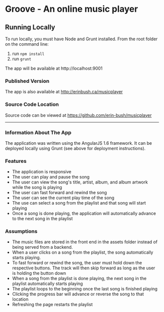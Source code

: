 # Groove - An online music player

## Running Locally
To run locally, you must have Node and Grunt installed. From the root folder on the command line:
1. run `npm install`
2. run `grunt`

The app will be available at http://localhost:9001

### Published Version
The app is also available at http://erinbush.ca/musicplayer

### Source Code Location
Source code can be viewed at https://github.com/erin-bush/musicplayer

---

### Information About The App
The application was written using the AngularJS 1.6 framework.  It can be deployed locally using Grunt (see above for deployment instructions).

### Features
* The application is responsive
* The user can play and pause the song
* The user can view the song's title, artist, album, and album artwork while the song is playing
* The user can fast forward and rewind the song
* The user can see the current play time of the song
* The use can select a song from the playlist and that song will start playing
* Once a song is done playing, the application will automatically advance to the next song in the playlist

### Assumptions
* The music files are stored in the front end in the assets folder instead of being served from a backend.
* When a user clicks on a song from the playlist, the song automatically starts playing.
* To fast forward or rewind the song, the user must hold down the respective buttons.  The track will then skip forward as long as the user is holding the button down
* When a song from the playlist is done playing, the next song in the playlist automatically starts playing
* The playlist loops to the beginning once the last song is finished playing
* Clicking the progress bar will advance or reverse the song to that location
* Refreshing the page restarts the playlist
